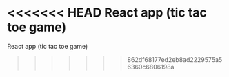 <<<<<<< HEAD
React app (tic tac toe game)
=======
React app (tic tac toe game)
>>>>>>> 862df68177ed2eb8ad2229575a56360c6806198a
